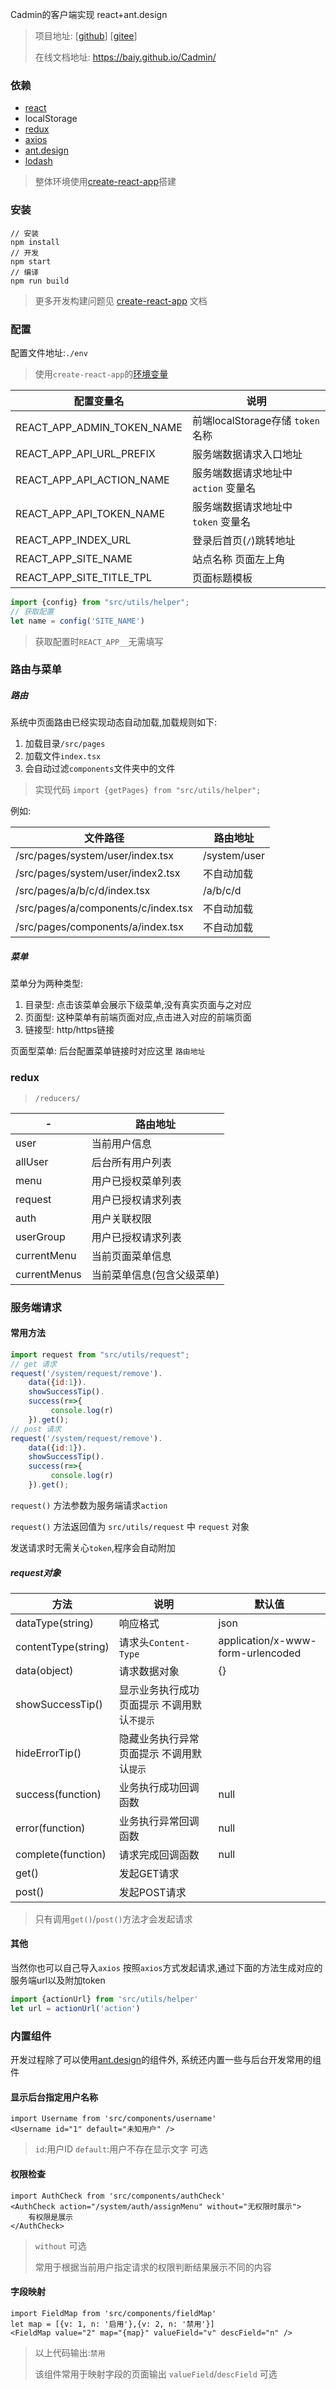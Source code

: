 Cadmin的客户端实现 react+ant.design

> 项目地址: [[github](https://github.com/baiy/Cadmin-client-react)] [[gitee](https://gitee.com/baiy/Cadmin-client-react)]
>
> 在线文档地址: <https://baiy.github.io/Cadmin/>

### 依赖
* [react](https://reactjs.org/)
* localStorage
* [redux](https://redux.js.org/)
* [axios](https://github.com/axios/axios)
* [ant.design](https://ant.design/)
* [lodash](https://lodash.com/)

> 整体环境使用[create-react-app](https://create-react-app.dev/)搭建

### 安装

```shell
// 安装
npm install
// 开发
npm start
// 编译
npm run build
```

> 更多开发构建问题见 [create-react-app](https://create-react-app.dev/) 文档

### 配置
配置文件地址:`./env`

> 使用`create-react-app`的[环境变量](https://create-react-app.dev/docs/adding-custom-environment-variables)

| 配置变量名 | 说明| 
| --- | --- |
|REACT_APP_ADMIN_TOKEN_NAME|前端localStorage存储 `token` 名称|
|REACT_APP_API_URL_PREFIX|服务端数据请求入口地址|
|REACT_APP_API_ACTION_NAME|服务端数据请求地址中 `action` 变量名|
|REACT_APP_API_TOKEN_NAME|服务端数据请求地址中 `token` 变量名|
|REACT_APP_INDEX_URL|登录后首页(`/`)跳转地址|
|REACT_APP_SITE_NAME|站点名称 页面左上角|
|REACT_APP_SITE_TITLE_TPL|页面标题模板|

```js
import {config} from "src/utils/helper";
// 获取配置
let name = config('SITE_NAME')
```
> 获取配置时`REACT_APP__`无需填写

### 路由与菜单

##### 路由
系统中页面路由已经实现动态自动加载,加载规则如下:
1. 加载目录`/src/pages`
1. 加载文件`index.tsx`
1. 会自动过滤`components`文件夹中的文件

> 实现代码 `import {getPages} from "src/utils/helper";`

例如:

| 文件路径 | 路由地址| 
| --- | --- |
|/src/pages/system/user/index.tsx|/system/user|
|/src/pages/system/user/index2.tsx|不自动加载|
|/src/pages/a/b/c/d/index.tsx|/a/b/c/d|
|/src/pages/a/components/c/index.tsx|不自动加载|
|/src/pages/components/a/index.tsx|不自动加载|

##### 菜单
菜单分为两种类型:
1. 目录型: 点击该菜单会展示下级菜单,没有真实页面与之对应
1. 页面型: 这种菜单有前端页面对应,点击进入对应的前端页面
1. 链接型: http/https链接

页面型菜单: 后台配置菜单链接时对应这里 `路由地址`

### redux
> `/reducers/`

| - | 路由地址| 
| --- | --- |
|user|当前用户信息|
|allUser|后台所有用户列表|
|menu|用户已授权菜单列表|
|request|用户已授权请求列表|
|auth|用户关联权限|
|userGroup|用户已授权请求列表|
|currentMenu|当前页面菜单信息|
|currentMenus|当前菜单信息(包含父级菜单)|

### 服务端请求

#### 常用方法
```js
import request from "src/utils/request";
// get 请求
request('/system/request/remove').
    data({id:1}).
    showSuccessTip().
    success(r=>{
         console.log(r)
    }).get();       
// post 请求
request('/system/request/remove').
    data({id:1}).
    showSuccessTip().
    success(r=>{
         console.log(r)
    }).get();
```
`request()` 方法参数为服务端请求`action`

`request()` 方法返回值为 `src/utils/request` 中 `request` 对象

发送请求时无需关心`token`,程序会自动附加

##### request对象
| 方法 | 说明| 默认值|
| --- | --- |---|
|dataType(string)|响应格式|json|
|contentType(string)|请求头`Content-Type`|application/x-www-form-urlencoded|
|data(object)|请求数据对象|{}|
|showSuccessTip()|显示业务执行成功页面提示 不调用默认`不提示`||
|hideErrorTip()|隐藏业务执行异常页面提示 不调用默认`提示`||
|success(function)|业务执行成功回调函数|null|
|error(function)|业务执行异常回调函数|null|
|complete(function)|请求完成回调函数|null|
|get()|发起GET请求||
|post()|发起POST请求||

> 只有调用`get()`/`post()`方法才会发起请求

#### 其他

当然你也可以自己导入`axios` 按照`axios`方式发起请求,通过下面的方法生成对应的服务端url以及附加token
```js
import {actionUrl} from 'src/utils/helper'
let url = actionUrl('action')
```

### 内置组件

开发过程除了可以使用[ant.design](https://ant.design/)的组件外, 系统还内置一些与后台开发常用的组件

#### 显示后台指定用户名称

```
import Username from 'src/components/username'
<Username id="1" default="未知用户" />
```
> `id`:用户ID 
> `default`:用户不存在显示文字 可选

#### 权限检查
```
import AuthCheck from 'src/components/authCheck'
<AuthCheck action="/system/auth/assignMenu" without="无权限时展示">
    有权限是展示
</AuthCheck>
```
> `without` 可选
>
> 常用于根据当前用户指定请求的权限判断结果展示不同的内容

#### 字段映射
```
import FieldMap from 'src/components/fieldMap'
let map = [{v: 1, n: '启用'},{v: 2, n: '禁用'}]
<FieldMap value="2" map="{map}" valueField="v" descField="n" />
```
> 以上代码输出:`禁用`
>
> 该组件常用于映射字段的页面输出  `valueField`/`descField` 可选
